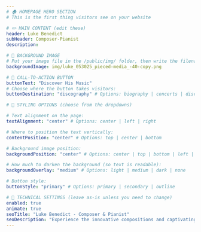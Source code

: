 ```yaml
---
# 🏠 HOMEPAGE HERO SECTION
# This is the first thing visitors see on your website

# ✏️ MAIN CONTENT (edit these)
header: Luke Benedict
subHeader: Composer-Pianist
description:

# 📸 BACKGROUND IMAGE
# Put your image file in the /public/img/ folder, then write the filename here
backgroundImage: img/luke_053025_pieced-media_-40-copy.png

# 🔘 CALL-TO-ACTION BUTTON
buttonText: "Discover His Music"
# Choose where the button takes visitors:
buttonDestination: "discography" # Options: biography | concerts | discography | videos | compositions | gallery | contact

# 🎨 STYLING OPTIONS (choose from the dropdowns)

# Text alignment on the page:
textAlignment: "center" # Options: center | left | right

# Where to position the text vertically:
contentPosition: "center" # Options: top | center | bottom

# Background image position:
backgroundPosition: "center" # Options: center | top | bottom | left | right

# How much to darken the background (so text is readable):
backgroundOverlay: "medium" # Options: light | medium | dark | none

# Button style:
buttonStyle: "primary" # Options: primary | secondary | outline

# 🔧 TECHNICAL SETTINGS (leave as-is unless you need to change)
enabled: true
animate: true
seoTitle: "Luke Benedict - Composer & Pianist"
seoDescription: "Experience the innovative compositions and captivating piano performances of Luke Benedict. Discover his latest works and upcoming concerts."
---
```

